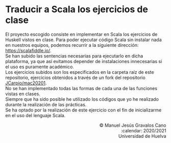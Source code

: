 # Traducir a Scala los ejercicios de clase
El proyecto escogido consiste en implementar en Scala los ejercicios de Huskell vistos en clase. Para poder ejecutar código Scala sin instalar nada en nuestros equipos, podemos recurrir a la siguiente dirección: https://scalafiddle.io/. <br>
Se han subido las sentencias necesarias para ejecutarlo en dicha plataforma, ya que así evitamos depender de instalaciones innecesarias si el uso es puramente académico. <br>
Los ejercicios subidos son los especificados en la carpeta raíz de este repositorio, ejercicios obtenidos a través de un fork del repositorio [JCarpio/mac20201](https://github.com/jcarpio/mac2021). <br>
No se han implementado todas las formas de cada una de las funciones vistas en clases. <br>
Siempre que ha sido posible he utilizado los códigos que yo he realizado durante la realización de las prácticas. <br>
Se ha optado por la realización de este ejercicio con el fin de inicializarme en el uso del lenguaje Scala.


<footer align="right">&copy Manuel Jesús Gravalos Cano <br>
:calendar: 2020/2021 <br>Universidad de Huelva</footer>
